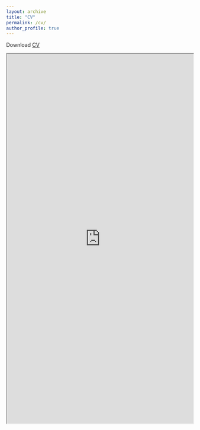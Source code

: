 ```yaml
---
layout: archive
title: "CV"
permalink: /cv/
author_profile: true
---
```


Download <a href="https://lisathalheimer.github.io/files" target="_blank">CV</a>

<html><iframe width="100%" height="1000" src="https://lisathalheimer.github.io/files/CV_Thalheimer_Lisa.pdf "></iframe>
